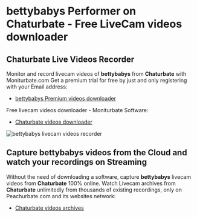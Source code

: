 # bettybabys Performer on Chaturbate - Free LiveCam videos downloader

## Chaturbate Live Videos Recorder

Monitor and record livecam videos of **bettybabys** from **Chaturbate** with Moniturbate.com
Get a premium trial for free by just and only registering with your Email address:
* [bettybabys Premium videos downloader](https://moniturbate.com/request-demo-licence-key.html)

Free livecam videos downloader - Moniturbate Software:
* [Chaturbate videos downloader](https://moniturbate.com/moniturbate-download-software.html)

![bettybabys livecam videos recorder](https://peachurnet.com/templates/moniturbate-software.png)


## Capture bettybabys videos from the Cloud and watch your recordings on Streaming

Without the need of downloading a software, capture **bettybabys** livecam videos from **Chaturbate** 100% online.
Watch Livecam archives from **Chaturbate** unlimitedly from thousands of existing recordings, only on Peachurbate.com and its websites network:
* [Chaturbate videos archives](https://peachurnet.com/)
